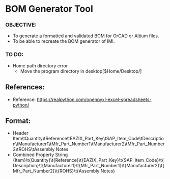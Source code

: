 # BOM Generator Tool

### OBJECTIVE:
+ To generate a formatted and validated BOM for OrCAD or Altium files.
+ To be able to recreate the BOM generator of IMI.


### TO DO:
+ Home path directory error
    - Move the program directory in desktop[$Home/Desktop/]


## References:
+ Reference: https://realpython.com/openpyxl-excel-spreadsheets-python/

## Format:
+ Header
    Item\tQuantity\tReference\tEAZIX_Part_Key\tSAP_Item_Code\tDescription\tManufacturer1\tMfr_Part_Number1\tManufacturer2\tMfr_Part_Number2\tROHS\tAssembly Notes
+ Combined Property String 
    {Item}\t{Quantity}\t{Reference}\t{EAZIX_Part_Key}\t{SAP_Item_Code}\t{Description}\t{Manufacturer1}\t{Mfr_Part_Number1}\t{Manufacturer2}\t{Mfr_Part_Number2}\t{ROHS}\t{Assembly Notes}
